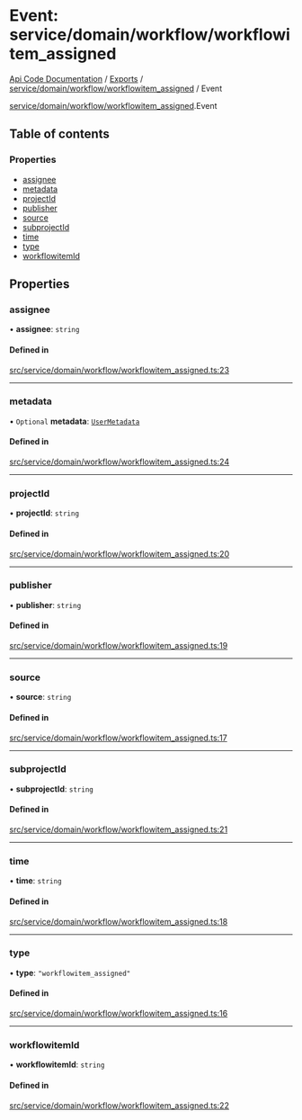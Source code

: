 # Event: service/domain/workflow/workflowitem_assigned
[Api Code Documentation](../README.md) / [Exports](../modules.md) / [service/domain/workflow/workflowitem\_assigned](../modules/service_domain_workflow_workflowitem_assigned.md) / Event

[service/domain/workflow/workflowitem\_assigned](../modules/service_domain_workflow_workflowitem_assigned.md).Event

## Table of contents

### Properties

- [assignee](service_domain_workflow_workflowitem_assigned.Event.md#assignee)
- [metadata](service_domain_workflow_workflowitem_assigned.Event.md#metadata)
- [projectId](service_domain_workflow_workflowitem_assigned.Event.md#projectid)
- [publisher](service_domain_workflow_workflowitem_assigned.Event.md#publisher)
- [source](service_domain_workflow_workflowitem_assigned.Event.md#source)
- [subprojectId](service_domain_workflow_workflowitem_assigned.Event.md#subprojectid)
- [time](service_domain_workflow_workflowitem_assigned.Event.md#time)
- [type](service_domain_workflow_workflowitem_assigned.Event.md#type)
- [workflowitemId](service_domain_workflow_workflowitem_assigned.Event.md#workflowitemid)

## Properties

### assignee

• **assignee**: `string`

#### Defined in

[src/service/domain/workflow/workflowitem_assigned.ts:23](https://github.com/openkfw/TruBudget/blob/c993c60c/api/src/service/domain/workflow/workflowitem_assigned.ts#L23)

___

### metadata

• `Optional` **metadata**: [`UserMetadata`](../modules/service_domain_metadata.md#usermetadata)

#### Defined in

[src/service/domain/workflow/workflowitem_assigned.ts:24](https://github.com/openkfw/TruBudget/blob/c993c60c/api/src/service/domain/workflow/workflowitem_assigned.ts#L24)

___

### projectId

• **projectId**: `string`

#### Defined in

[src/service/domain/workflow/workflowitem_assigned.ts:20](https://github.com/openkfw/TruBudget/blob/c993c60c/api/src/service/domain/workflow/workflowitem_assigned.ts#L20)

___

### publisher

• **publisher**: `string`

#### Defined in

[src/service/domain/workflow/workflowitem_assigned.ts:19](https://github.com/openkfw/TruBudget/blob/c993c60c/api/src/service/domain/workflow/workflowitem_assigned.ts#L19)

___

### source

• **source**: `string`

#### Defined in

[src/service/domain/workflow/workflowitem_assigned.ts:17](https://github.com/openkfw/TruBudget/blob/c993c60c/api/src/service/domain/workflow/workflowitem_assigned.ts#L17)

___

### subprojectId

• **subprojectId**: `string`

#### Defined in

[src/service/domain/workflow/workflowitem_assigned.ts:21](https://github.com/openkfw/TruBudget/blob/c993c60c/api/src/service/domain/workflow/workflowitem_assigned.ts#L21)

___

### time

• **time**: `string`

#### Defined in

[src/service/domain/workflow/workflowitem_assigned.ts:18](https://github.com/openkfw/TruBudget/blob/c993c60c/api/src/service/domain/workflow/workflowitem_assigned.ts#L18)

___

### type

• **type**: ``"workflowitem_assigned"``

#### Defined in

[src/service/domain/workflow/workflowitem_assigned.ts:16](https://github.com/openkfw/TruBudget/blob/c993c60c/api/src/service/domain/workflow/workflowitem_assigned.ts#L16)

___

### workflowitemId

• **workflowitemId**: `string`

#### Defined in

[src/service/domain/workflow/workflowitem_assigned.ts:22](https://github.com/openkfw/TruBudget/blob/c993c60c/api/src/service/domain/workflow/workflowitem_assigned.ts#L22)
